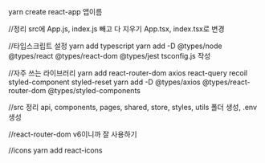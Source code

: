 yarn create react-app 앱이름

//정리
src에 App.js, index.js 빼고 다 지우기
App.tsx, index.tsx로 변경

//타입스크립트 설정
yarn add typescript
yarn add -D @types/node @types/react @types/react-dom @types/jest
tsconfig.js 작성

//자주 쓰는 라이브러리
yarn add react-router-dom axios react-query recoil styled-component styled-reset
yarn add -D @types/axios @types/react-router-dom @types/styled-components

//src 정리
api, components, pages, shared, store, styles, utils 폴더 생성, .env생성

//react-router-dom v6이니까 잘 사용하기

//icons
yarn add react-icons
